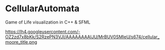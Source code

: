 # CellularAutomata
Game of Life visualization in C++ &amp; SFML


https://lh4.googleusercontent.com/-OZ2zd7x8bKk/S2RzePN3VJI/AAAAAAAAIJU/MrBUV0SMIeU/s674/cellular_moore_title.png
